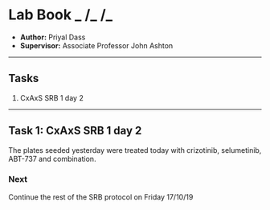 # Lab Book _ /_ /_
- **Author:** Priyal Dass
- **Supervisor:** Associate Professor John Ashton
------------------------------------------------------------------
## Tasks

1. CxAxS SRB 1 day 2
------------------------------------------------------------------
## Task 1: CxAxS SRB 1 day 2

The plates seeded yesterday were treated today with crizotinib, selumetinib, ABT-737 and combination.

### Next
Continue the rest of the SRB protocol on Friday 17/10/19
